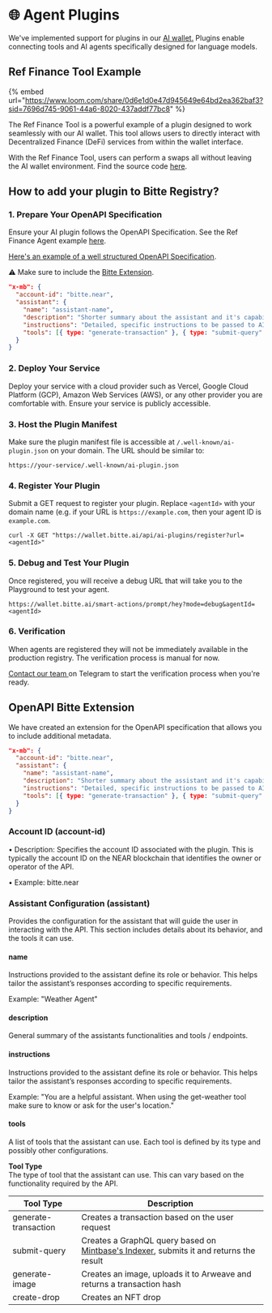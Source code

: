# 🌐 Agent Plugins

We've implemented support for plugins in our [AI wallet](https://wallet.mintbase.xyz)[.](https://wallet.bitte.ao) Plugins enable connecting tools and AI agents specifically designed for language models.

## Ref Finance Tool Example

{% embed url="https://www.loom.com/share/0d6e1d0e47d945649e64bd2ea362baf3?sid=7696d745-9061-44a6-8020-437addf77bc8" %}

The Ref Finance Tool is a powerful example of a plugin designed to work seamlessly with our AI wallet. This tool allows users to directly interact with Decentralized Finance (DeFi) services from within the wallet interface.

With the Ref Finance Tool, users can perform a swaps all without leaving the AI wallet environment. Find the source code [here](https://templates.bitte.ai/templates/ref-finance-agent-next).

## How to add your plugin to Bitte Registry?

### 1. Prepare Your OpenAPI Specification

Ensure your AI plugin follows the OpenAPI Specification. See the Ref Finance Agent example [here](https://templates.bitte.ai/templates/ref-finance-agent-next).

[Here's an example of a well structured OpenAPI Specification](https://ref-finance-agent.vercel.app/.well-known/ai-plugin.json).

⚠️ Make sure to include the [Bitte Extension](assistant-plugins.md#openapi-bitte-extension).

```json
"x-mb": {
  "account-id": "bitte.near",
  "assistant": {
    "name": "assistant-name",
    "description": "Shorter summary about the assistant and it's capabilities",
    "instructions": "Detailed, specific instructions to be passed to AI Assistant on it's funcitonality and tool usage.",
    "tools": [{ type: "generate-transaction" }, { type: "submit-query" }]
  }
}
```

### 2. Deploy Your Service

Deploy your service with a cloud provider such as Vercel, Google Cloud Platform (GCP), Amazon Web Services (AWS), or any other provider you are comfortable with. Ensure your service is publicly accessible.

### 3. Host the Plugin Manifest

Make sure the plugin manifest file is accessible at `/.well-known/ai-plugin.json` on your domain. The URL should be similar to:

```
https://your-service/.well-known/ai-plugin.json
```

### 4. Register Your Plugin

Submit a GET request to register your plugin. Replace `<agentId>` with your domain name (e.g. if your URL is `https://example.com`, then your agent ID is `example.com`.&#x20;

```
curl -X GET "https://wallet.bitte.ai/api/ai-plugins/register?url=<agentId>"
```

### 5. Debug and Test Your Plugin

Once registered, you will receive a debug URL that will take you to the Playground to test your agent.

```
https://wallet.bitte.ai/smart-actions/prompt/hey?mode=debug&agentId=<agentId>
```

### 6. Verification

When agents are registered they will not be immediately available in the production registry. The verification process is manual for now.&#x20;

[Contact our team ](https://t.me/mintdev) on Telegram to start the verification process when you're ready.

## OpenAPI Bitte Extension

We have created an extension for the OpenAPI specification that allows you to include additional metadata.

```json
"x-mb": {
  "account-id": "bitte.near",
  "assistant": {
    "name": "assistant-name",
    "description": "Shorter summary about the assistant and it's capabilities",
    "instructions": "Detailed, specific instructions to be passed to AI Assistant on it's funcitonality and tool usage.",
    "tools": [{ type: "generate-transaction" }, { type: "submit-query" }]
  }
}
```

### Account ID (account-id)

• Description: Specifies the account ID associated with the plugin. This is typically the account ID on the NEAR blockchain that identifies the owner or operator of the API.

• Example: bitte.near

### Assistant Configuration (assistant)

Provides the configuration for the assistant that will guide the user in interacting with the API. This section includes details about its behavior, and the tools it can use.

#### **name**

Instructions provided to the assistant define its role or behavior. This helps tailor the assistant’s responses according to specific requirements.

Example: "Weather Agent"

#### **description**

General summary of the assistants functionalities and tools / endpoints.

#### **instructions**

Instructions provided to the assistant define its role or behavior. This helps tailor the assistant’s responses according to specific requirements.

Example: "You are a helpful assistant. When using the get-weather tool make sure to know or ask for the user's location."

#### **tools**

A list of tools that the assistant can use. Each tool is defined by its type and possibly other configurations.

**Tool Type**\
The type of tool that the assistant can use. This can vary based on the functionality required by the API.

| Tool Type            | Description                                                                                                                  |
| -------------------- | ---------------------------------------------------------------------------------------------------------------------------- |
| generate-transaction | Creates a transaction based on the user request                                                                              |
| submit-query         | Creates a GraphQL query based on [Mintbase's Indexer](../dev/read-data/mintbase-graph.md), submits it and returns the result |
| generate-image       | Creates an image, uploads it to Arweave and returns a transaction hash                                                       |
| create-drop          | Creates an NFT drop                                                                                                          |
